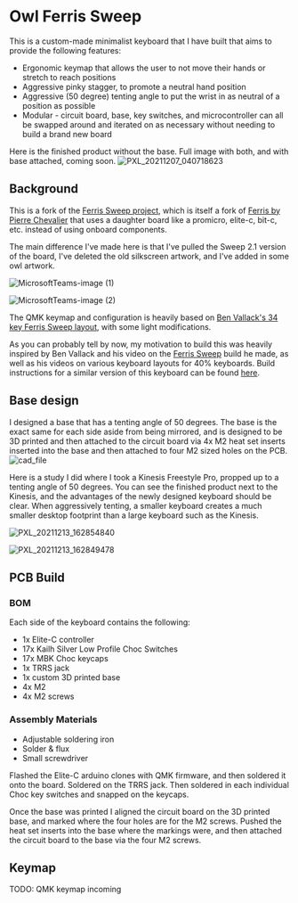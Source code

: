 # Owl Ferris Sweep

This is a custom-made minimalist keyboard that I have built that aims to provide the following features:
- Ergonomic keymap that allows the user to not move their hands or stretch to reach positions
- Aggressive pinky stagger, to promote a neutral hand position
- Aggressive (50 degree) tenting angle to put the wrist in as neutral of a position as possible
- Modular - circuit board, base, key switches, and microcontroller can all be swapped around and iterated on as necessary without needing to build a brand new board


Here is the finished product without the base. Full image with both, and with base attached, coming soon. 
![PXL_20211207_040718623](https://user-images.githubusercontent.com/9446419/153916336-90c98efe-b418-4c11-bbe6-0bf4a980fe87.jpg)


## Background
This is a fork of the [Ferris Sweep project](https://github.com/davidphilipbarr/Sweep), which is itself a fork of [Ferris by Pierre Chevalier](https://github.com/pierrechevalier83/ferris) that uses a daughter board like a promicro, elite-c, bit-c, etc. instead of using onboard components.

The main difference I've made here is that I've pulled the Sweep 2.1 version of the board, I've deleted the old silkscreen artwork, and I've added in some owl artwork.

![MicrosoftTeams-image (1)](https://user-images.githubusercontent.com/9446419/143318466-0a3d0682-bb64-4945-b8ab-bbbacb69f23f.png)

![MicrosoftTeams-image (2)](https://user-images.githubusercontent.com/9446419/143318504-2994da0f-68e2-45f8-aefe-fd5e40d8b8bf.png)

The QMK keymap and configuration is heavily based on [Ben Vallack's 34 key Ferris Sweep layout](https://github.com/benvallack/34-QMK-Ferris-Sweep), with some light modifications. 

As you can probably tell by now, my motivation to build this was heavily inspired by Ben Vallack and his video on the [Ferris Sweep](https://www.youtube.com/watch?v=JqpBKuEVinw) build he made, as well as his videos on various keyboard layouts for 40% keyboards. Build instructions for a similar version of this keyboard can be found [here](https://www.youtube.com/watch?v=fBPu7AyDtkM_).

## Base design
I designed a base that has a tenting angle of 50 degrees. The base is the exact same for each side aside from being mirrored, and is designed to be 3D printed and then attached to the circuit board via 4x M2 heat set inserts inserted into the base and then attached to four M2 sized holes on the PCB.
![cad_file](https://user-images.githubusercontent.com/9446419/153913472-b125c9d9-91c1-4504-bf43-197d8bf727ab.png)

Here is a study I did where I took a Kinesis Freestyle Pro, propped up to a tenting angle of 50 degrees. You can see the finished product next to the Kinesis, and the advantages of the newly designed keyboard should be clear. When aggressively tenting, a smaller keyboard creates a much smaller desktop footprint than a large keyboard such as the Kinesis.

![PXL_20211213_162854840](https://user-images.githubusercontent.com/9446419/153916070-d8599a45-f276-442f-84eb-2eda478807fd.jpg)

![PXL_20211213_162849478](https://user-images.githubusercontent.com/9446419/153916065-bb2bf104-b76c-4f89-beef-b13d05856d11.jpg)



## PCB Build 

### BOM
Each side of the keyboard contains the following:
- 1x Elite-C controller
- 17x Kailh Silver Low Profile Choc Switches 	
- 17x MBK Choc keycaps
- 1x TRRS jack 
- 1x custom 3D printed base
- 4x M2 
- 4x M2 screws

### Assembly Materials
- Adjustable soldering iron
- Solder & flux
- Small screwdriver

Flashed the Elite-C arduino clones with QMK firmware, and then soldered it onto the board. Soldered on the TRRS jack. Then soldered in each individual Choc key switches and snapped on the keycaps. 

Once the base was printed I aligned the circuit board on the 3D printed base, and marked where the four holes are for the M2 screws. Pushed the heat set inserts into the base where the markings were, and then attached the circuit board to the base via the four M2 screws.

## Keymap

TODO: QMK keymap incoming

